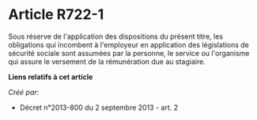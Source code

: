 # Article R722-1

Sous réserve de l'application des dispositions du présent titre, les obligations qui incombent à l'employeur en application
des législations de sécurité sociale sont assumées par la personne, le service ou l'organisme qui assure le versement de la
rémunération due au stagiaire.

**Liens relatifs à cet article**

_Créé par_:

  - Décret n°2013-800 du 2 septembre 2013 - art. 2
